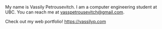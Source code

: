 My name is Vassily Petrousevitch. I am a computer engineering student at UBC. You can reach me at vasspetrousevitch@gmail.com. 

Check out my web portfolio! https://vassilyp.com

<!---
Vassily-Petrousevitch/Vassily-Petrousevitch is a ✨ special ✨ repository because its `README.md` (this file) appears on your GitHub profile.
You can click the Preview link to take a look at your changes.
--->
